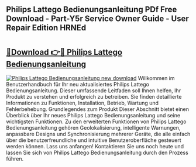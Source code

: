 ## Philips Lattego Bedienungsanleitung PDf Free Download - Part-Y5r Service Owner Guide - User Repair Edition HRNEd

# <h2><a href="http://df5986g.blite.top/?on=Philips+Lattego+Bedienungsanleitung">🔗Download 👉🔴 Philips Lattego Bedienungsanleitung</a></h2>

[![Philips Lattego Bedienungsanleitung new download](https://i.imgur.com/lujVjoI.png)](http://df5986g.blite.top/?on=Philips+Lattego+Bedienungsanleitung)
Willkommen im Benutzerhandbuch für Ihr neu aktualisiertes Philips Lattego Bedienungsanleitung. Dieser umfassende Leitfaden soll Ihnen helfen, Ihr Produkt zu verstehen und erfolgreich zu betreiben. Sie finden detaillierte Informationen zu Funktionen, Installation, Betrieb, Wartung und Fehlerbehebung. Grundlegendes zum Produkt Dieser Abschnitt bietet einen Überblick über Ihr neues Philips Lattego Bedienungsanleitung und seine wichtigsten Funktionen. Zu den erweiterten Funktionen von Philips Lattego Bedienungsanleitung gehören Geolokalisierung, intelligente Warnungen, anpassbare Designs und Synchronisierung mehrerer Geräte, die alle einfach über die benutzerfreundliche und intuitive Benutzeroberfläche gesteuert werden können. Lass uns anfangen! Kontaktieren Sie uns noch heute und lassen Sie sich von Philips Lattego Bedienungsanleitung durch den Prozess führen.
